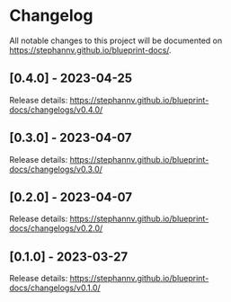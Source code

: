 # Changelog

All notable changes to this project will be documented on <https://stephannv.github.io/blueprint-docs/>.

## [0.4.0] - 2023-04-25

Release details: <https://stephannv.github.io/blueprint-docs/changelogs/v0.4.0/>

## [0.3.0] - 2023-04-07

Release details: <https://stephannv.github.io/blueprint-docs/changelogs/v0.3.0/>

## [0.2.0] - 2023-04-07

Release details: <https://stephannv.github.io/blueprint-docs/changelogs/v0.2.0/>

## [0.1.0] - 2023-03-27

Release details: <https://stephannv.github.io/blueprint-docs/changelogs/v0.1.0/>
